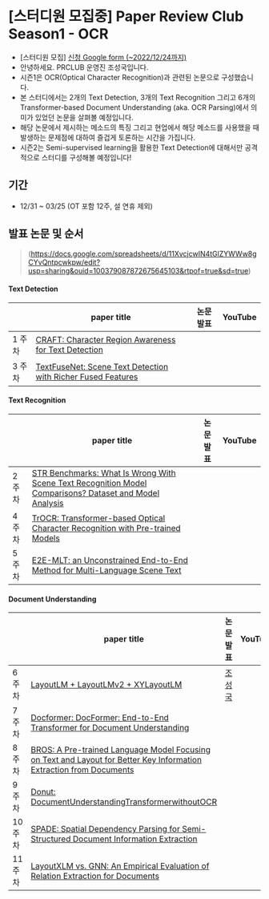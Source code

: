 # [스터디원 모집중] Paper Review Club Season1 - OCR

- [스터디원 모집] [신청 Google form (~2022/12/24까지)](https://docs.google.com/forms/d/e/1FAIpQLSdSS57Ig14VL-n1wvOLPma0U5XC2Oo0fAxcEEcoTTvCVDRqDg/viewform?usp=pp_url)
- 안녕하세요. PRCLUB 운영진 조성국입니다.
- 시즌1은 OCR(Optical Character Recognition)과 관련된 논문으로 구성했습니다.
- 본 스터디에서는 2개의 Text Detection, 3개의 Text Recognition 그리고 6개의 Transformer-based Document Understanding (aka. OCR Parsing)에서 의미가 있었던 논문을 살펴볼 예정입니다.
- 해당 논문에서 제시하는 메소드의 특징 그리고 현업에서 해당 메소드를 사용했을 때 발생하는 문제점에 대하여 즐겁게 토론하는 시간을 가집니다.
- 시즌2는 Semi-supervised learning을 활용한 Text Detection에 대해서만 공격적으로 스터디를 구성해볼 예정입니다!

## 기간
- 12/31 ~ 03/25 (OT 포함 12주, 설 연휴 제외)

## 발표 논문 및 순서
> (https://docs.google.com/spreadsheets/d/11XvcjcwIN4tGlZYWWw8gCYvQntpcwkpw/edit?usp=sharing&ouid=100379087872675645103&rtpof=true&sd=true)

#### Text Detection
| | paper title | 논문 발표 | YouTube
-- | -- | -- | --
1 주차 | [CRAFT: Character Region Awareness for Text Detection](https://arxiv.org/abs/1904.01941) | | 
3 주차 | [TextFuseNet: Scene Text Detection with Richer Fused Features](https://www.ijcai.org/Proceedings/2020/0072.pdf) | | 

#### Text Recognition
| | paper title | 논문 발표 | YouTube
-- | -- | -- | --
2 주차 | [STR Benchmarks: What Is Wrong With Scene Text Recognition Model Comparisons? Dataset and Model Analysis](https://arxiv.org/abs/1904.01906) | | 
4 주차 | [TrOCR: Transformer-based Optical Character Recognition with Pre-trained Models](https://arxiv.org/pdf/2109.10282.pdf) | | 
5 주차 | [E2E-MLT: an Unconstrained End-to-End Method for Multi-Language Scene Text](https://arxiv.org/ftp/arxiv/papers/1801/1801.09919.pdf) | | 

#### Document Understanding
| | paper title | 논문 발표 | YouTube
-- | -- | -- | --
6 주차 | [LayoutLM + LayoutLMv2 + XYLayoutLM](https://arxiv.org/abs/1912.13318) | [조성국](https://github.com/seongkukcho) | 
7 주차 | [Docformer: DocFormer: End-to-End Transformer for Document Understanding](https://arxiv.org/abs/2106.11539) | | 
8 주차 | [BROS: A Pre-trained Language Model Focusing on Text and Layout for Better Key Information Extraction from Documents](https://arxiv.org/abs/2108.04539) | | 
9 주차 | [Donut: DocumentUnderstandingTransformerwithoutOCR](https://arxiv.org/pdf/2111.15664v1.pdf) | | 
10 주차 | [SPADE: Spatial Dependency Parsing for Semi-Structured Document Information Extraction](https://arxiv.org/abs/2005.00642) | | 
11 주차 | [LayoutXLM vs. GNN: An Empirical Evaluation of Relation Extraction for Documents](https://arxiv.org/pdf/2206.10304v1.pdf) | | 
